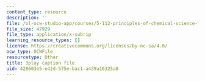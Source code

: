```yaml
---
content_type: resource
description: ''
file: /ol-ocw-studio-app/courses/5-112-principles-of-chemical-science-fall-2005/428603e5e42d575ebac1a439a16325a8_sNdTPKvsYXg.vtt
file_size: 47929
file_type: application/x-subrip
learning_resource_types: []
license: https://creativecommons.org/licenses/by-nc-sa/4.0/
ocw_type: OCWFile
resourcetype: Other
title: 3play caption file
uid: 428603e5-e42d-575e-bac1-a439a16325a8
---
```

